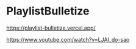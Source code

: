 # PlaylistBulletize
https://playlist-bulletize.vercel.app/
</br>

https://www.youtube.com/watch?v=LJAI_do-sao
